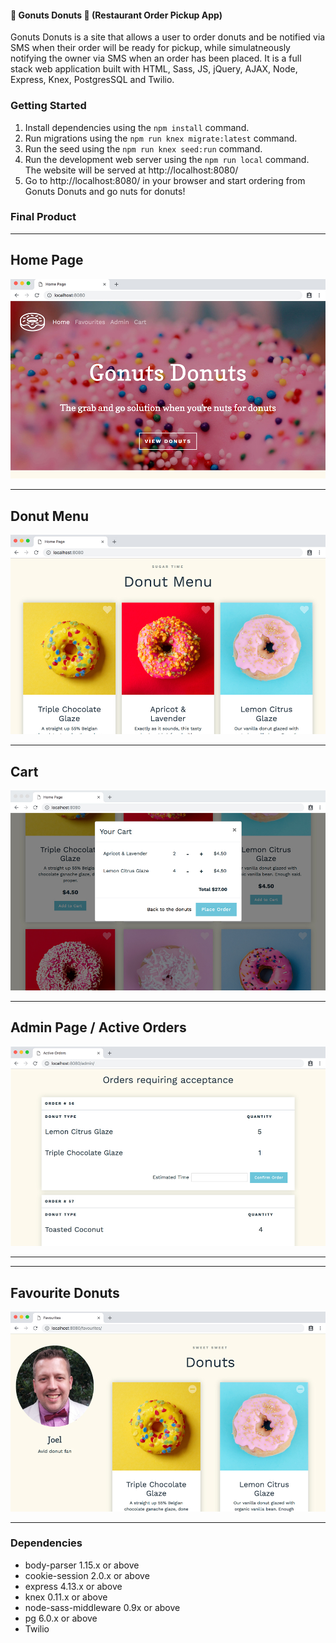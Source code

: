 #### 🍩 Gonuts Donuts 🍩  (Restaurant Order Pickup App)

Gonuts Donuts is a site that allows a user to order donuts and be notified via SMS when their order will be ready for pickup, while simulatneously notifying the owner via SMS when an order has been placed.
It is a full stack web application built with HTML, Sass, JS, jQuery, AJAX, Node, Express, Knex, PostgresSQL and Twilio.

### Getting Started

1. Install dependencies using the `npm install` command.
2. Run migrations using the `npm run knex migrate:latest` command.
3. Run the seed using the `npm run knex seed:run` command.
4. Run the development web server using the `npm run local` command. The website will be served at http://localhost:8080/ 
5. Go to http://localhost:8080/ in your browser and start ordering from Gonuts Donuts and go nuts for donuts!


### Final Product

--------------------

## Home Page
![Home Page](https://github.com/KevinZ7/RestaurantApp/blob/master/docs/Home-Page.jpg)

--------------------

## Donut Menu
![Donut Menu](https://github.com/KevinZ7/RestaurantApp/blob/master/docs/Donut-Menu.jpg)

--------------------

## Cart
![Cart](https://github.com/KevinZ7/RestaurantApp/blob/master/docs/Cart.jpg)

--------------------

## Admin Page / Active Orders
![Active Orders](https://github.com/KevinZ7/RestaurantApp/blob/master/docs/Active-Orders.jpg)

--------------------
--------------------

## Favourite Donuts
![Favourite Donuts](https://github.com/KevinZ7/RestaurantApp/blob/master/docs/Favourite-Donuts.jpg)

--------------------



### Dependencies

- body-parser 1.15.x or above
- cookie-session 2.0.x or above
- express 4.13.x or above
- knex 0.11.x or above
- node-sass-middleware 0.9x or above
- pg 6.0.x or above
- Twilio
